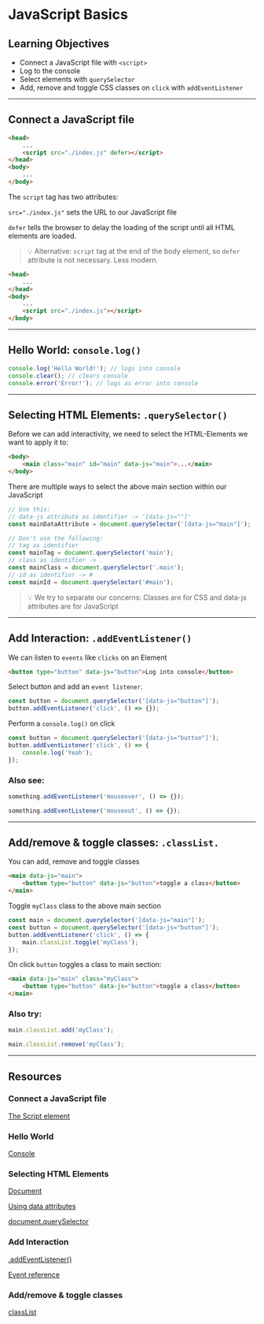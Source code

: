 # JavaScript Basics

## Learning Objectives

- Connect a JavaScript file with `<script>`
- Log to the console
- Select elements with `querySelector`
- Add, remove and toggle CSS classes on `click` with `addEventListener`

---

## Connect a JavaScript file

```html
<head>
	...
	<script src="./index.js" defer></script>
</head>
<body>
	...
</body>
```

The `script` tag has two attributes:

`src="./index.js"` sets the URL to our JavaScript file

`defer` tells the browser to delay the loading of the script until all HTML elements are loaded.

> 💡 Alternative: `script` tag at the end of the body element, so `defer` attribute is not
> necessary. Less modern.

```html
<head>
	...
</head>
<body>
	...
	<script src="./index.js"></script>
</body>
```

---

## Hello World: `console.log()`

```js
console.log('Hello World!'); // logs into console
console.clear(); // clears console
console.error('Error!'); // logs as error into console
```

---

## Selecting HTML Elements: `.querySelector()`

Before we can add interactivity, we need to select the HTML-Elements we want to apply it to:

```html
<body>
	<main class="main" id="main" data-js="main">...</main>
</body>
```

There are multiple ways to select the above main section within our JavaScript

```js
// Use this:
// data-js attribute as identifier -> '[data-js=""]'
const mainDataAttribute = document.querySelector('[data-js="main"]');

// Don't use the following:
// tag as identifier
const mainTag = document.querySelector('main');
// class as identifier -> .
const mainClass = document.querySelector('.main');
// id as identifier -> #
const mainId = document.querySelector('#main');
```

> 💡 We try to separate our concerns: Classes are for CSS and data-js attributes are for JavaScript

---

## Add Interaction: `.addEventListener()`

We can listen to `events` like `clicks` on an Element

```html
<button type="button" data-js="button">Log into console</button>
```

Select button and add an `event listener`.

```js
const button = document.querySelector('[data-js="button"]');
button.addEventListener('click', () => {});
```

Perform a `console.log()` on click

```js
const button = document.querySelector('[data-js="button"]');
button.addEventListener('click', () => {
	console.log('Yeah');
});
```

### Also see:

```js
something.addEventListener('mouseover', () => {});
```

```js
something.addEventListener('mouseout', () => {});
```

---

## Add/remove & toggle classes: `.classList.`

You can add, remove and toggle classes

```html
<main data-js="main">
	<button type="button" data-js="button">toggle a class</button>
</main>
```

Toggle `myClass` class to the above main section

```js
const main = document.querySelector('[data-js="main"]');
const button = document.querySelector('[data-js="button"]');
button.addEventListener('click', () => {
	main.classList.toggle('myClass');
});
```

On click `button` toggles a class to main section:

```html
<main data-js="main" class="myClass">
	<button type="button" data-js="button">toggle a class</button>
</main>
```

### Also try:

```js
main.classList.add('myClass');
```

```js
main.classList.remove('myClass');
```

---

## Resources

### Connect a JavaScript file

[The Script element](https://developer.mozilla.org/en-US/docs/Web/HTML/Element/script)

### Hello World

[Console](https://developer.mozilla.org/en-US/docs/Web/API/Console)

### Selecting HTML Elements

[Document](https://developer.mozilla.org/en-US/docs/Web/API/Document)

[Using data attributes](https://developer.mozilla.org/en-US/docs/Learn/HTML/Howto/Use_data_attributes)

[document.querySelector](https://developer.mozilla.org/en-US/docs/Web/API/Document/querySelector)

### Add Interaction

[.addEventListener()](https://developer.mozilla.org/en-US/docs/Web/API/EventTarget/addEventListener)

[Event reference](https://developer.mozilla.org/en-US/docs/Web/Events)

### Add/remove & toggle classes

[classList](https://developer.mozilla.org/de/docs/Web/API/Element/classList)
